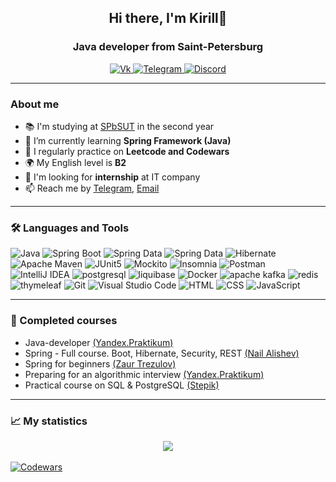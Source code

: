 <div id="header" align="center">
	<h2>Hi there, I'm Kirill👋</h2>
	<h3>Java developer from Saint-Petersburg</h3>
</div>

<div id="socials" align="center">
	<a href="https://vk.com/isthatkirill">
		<img src="https://img.shields.io/badge/-ВКонтакте-090909?style=for-the-badge&logo=VK&logoColor=0077FF" alt="Vk"/>
	</a>
    <a href="https://t.me/isthatkirill">
	   	 <img src="https://img.shields.io/badge/-Telegram-090909?style=for-the-badge&logo=Telegram&logoColor=26A5E4" alt="Telegram"/>
	</a>
    <a href="https://discordapp.com/users/358272455535755317/ ">
	   	 <img src="https://img.shields.io/badge/-Discord-090909?style=for-the-badge&logo=Discord&logoColor=5865F2" alt="Discord"/>
	</a>
</div>

---

### About me

- :books: I'm studying at [SPbSUT](https://www.sut.ru/) in the second year
- :leaves: I’m currently learning **Spring Framework (Java)**
- 📝 I regularly practice on **Leetcode and Codewars**
- 🌍 My English level is **B2**
- :eyes: I'm looking for **internship** at IT company
- 📫 Reach me by [Telegram](https://t.me/isthatkirill), [Email](mailto:kirill.emelyanoff2021@yandex.ru)

---

### :hammer_and_wrench: Languages and Tools 
![Java](https://img.shields.io/badge/-Java-090909?style=for-the-badge&logo=openJDK&logoColor=orange)
![Spring Boot](https://img.shields.io/badge/-Spring%20Boot-090909?style=for-the-badge&logo=SpringBoot&logoColor=6DB33F)
![Spring Data](https://img.shields.io/badge/-Spring%20Data%20JPA-090909?style=for-the-badge&logo=Spring&logoColor=6DB33F)
![Spring Data](https://img.shields.io/badge/-Spring%20Data%20JDBC-090909?style=for-the-badge&logo=Spring&logoColor=6DB33F)
![Hibernate](https://img.shields.io/badge/-Hibernate-090909?style=for-the-badge&logo=Hibernate&logoColor=59666C)
![Apache Maven](https://img.shields.io/badge/-Maven-090909?style=for-the-badge&logo=ApacheMaven&logoColor=C71A36)
![JUnit5](https://img.shields.io/badge/-JUnit5-090909?style=for-the-badge&logo=JUnit5&logoColor=25A162)
![Mockito](https://img.shields.io/badge/-MOCKITO-090909?style=for-the-badge&logo=JUnit5&logoColor=25A162)
![Insomnia](https://img.shields.io/badge/-Insomnia-090909?style=for-the-badge&logo=Insomnia&logoColor=4000BF)
![Postman](https://img.shields.io/badge/-Postman-090909?style=for-the-badge&logo=Postman&logoColor=FF6C37)
![IntelliJ IDEA](https://img.shields.io/badge/-IntelliJ%20IDEA-090909?style=for-the-badge&logo=IntelliJ%20IDEA)
![postgresql](https://img.shields.io/badge/-postgresql-090909?style=for-the-badge&logo=postgresql&logoColor=4169E1)
![liquibase](https://img.shields.io/badge/-Liquibase-090909?style=for-the-badge&logo=Liquibase&logoColor=2962FF)
![Docker](https://img.shields.io/badge/-Docker-090909?style=for-the-badge&logo=Docker&logoColor=2496ED)
![apache kafka](https://img.shields.io/badge/-Apache%20Kafka-090909?style=for-the-badge&logo=ApacheKafka&logoColor=231F20)
![redis](https://img.shields.io/badge/-Redis-090909?style=for-the-badge&logo=Redis&logoColor=DC382D)
![thymeleaf](https://img.shields.io/badge/-thymeleaf-090909?style=for-the-badge&logo=thymeleaf&logoColor=005F0F)
![Git](https://img.shields.io/badge/-Git-090909?style=for-the-badge&logo=Git&logoColor=F05032)
![Visual Studio Code](https://img.shields.io/badge/-VS%20Code-090909?style=for-the-badge&logo=VisualStudioCode&logoColor=007ACC)
![HTML](https://img.shields.io/badge/-HTML5-090909?style=for-the-badge&logo=HTML5&logoColor=E34F26)
![CSS](https://img.shields.io/badge/-CSS3-090909?style=for-the-badge&logo=CSS3&logoColor=1572B6)
![JavaScript](https://img.shields.io/badge/-JavaScript-090909?style=for-the-badge&logo=JavaScript&logoColor=E9D54D)

---
### :pencil: Completed courses

- Java-developer [(Yandex.Praktikum)](https://practicum.yandex.ru/java-developer/)
- Spring - Full course. Boot, Hibernate, Security, REST  [(Nail Alishev)](https://swiftbook.org/courses/438/show_promo)
- Spring for beginners  [(Zaur Trezulov)](https://stepik.org/course/115372/promo)
- Preparing for an algorithmic interview [(Yandex.Praktikum)](https://practicum.yandex.ru/algorithms-interview)
- Practical course on SQL & PostgreSQL [(Stepik)](https://stepik.org/course/97207/syllabus)


---

### :chart_with_upwards_trend: My statistics

<div id="stat" align="center">
	<img src="https://github-profile-summary-cards.vercel.app/api/cards/profile-details?username=isthatkirill&theme=github_dark"/>		
</div>

<br/>

<a href="https://www.codewars.com/users/isthatkirill">
		<img src="https://www.codewars.com/users/isthatkirill/badges/small" alt="Codewars"/>
</a>
